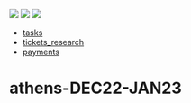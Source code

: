 [![](https://img.shields.io/badge/organization-nikoschalikias-blue.svg)](https://github.com/nikoschalikias) 
[![](https://img.shields.io/badge/remote-athens--DEC22--JAN233-green.svg)](https://github.com/nikoschalikias/athens-DEC22-JAN233) 
[![](https://img.shields.io/badge/local-F:\prj\travel\athens--DEC22--JAN233-orange.svg)]() 



* [tasks](tasks.md)
* [tickets_research](tickets_research.md)
* [payments](payments.md)



# athens-DEC22-JAN23

